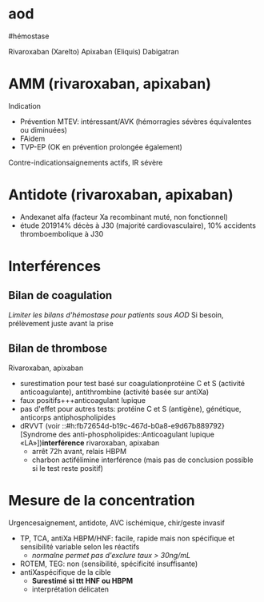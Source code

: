 # aod
#hémostase 


Rivaroxaban (Xarelto)
Apixaban (Eliquis)
Dabigatran 


# AMM (rivaroxaban, apixaban)


Indication 

- Prévention MTEV: intéressant/AVK (hémorragies sévères équivalentes ou diminuées) 
- FAidem 
- TVP-EP (OK en prévention prolongée également) 

Contre-indicationsaignements actifs, IR sévère 


# Antidote (rivaroxaban, apixaban)


- Andexanet alfa (facteur Xa recombinant muté, non fonctionnel) 
- étude 201914% décès à J30 (majorité cardiovasculaire), 10% accidents thromboembolique à J30 


# Interférences



## Bilan de coagulation





_Limiter les bilans d'hémostase pour patients sous AOD_
Si besoin, prélèvement juste avant la prise 


## Bilan de thrombose


Rivaroxaban, apixaban 

- surestimation pour test basé sur coagulationprotéine C et S (activité anticoagulante), antithrombine (activité basée sur antiXa) 
- faux positifs+++anticoagulant lupique 
- pas d'effet pour autres tests: protéine C et S (antigène), génétique, anticorps antiphospholipides 
- dRVVT (voir ::#h:fb72654d-b19c-467d-b0a8-e9d67b889792}[Syndrome des anti-phospholipides::Anticoagulant lupique «LA»])**interférence** rivaroxaban, apixaban 
    - arrêt 72h avant, relais HBPM 
    - charbon actifélimine interférence (mais pas de conclusion possible si le test reste positif) 


# Mesure de la concentration


Urgencesaignement, antidote, AVC ischémique, chir/geste invasif 

- TP, TCA, antiXa HBPM/HNF: facile, rapide mais non spécifique et sensibilité variable selon les réactifs 
    - *normalne permet pas d'exclure taux > 30ng/mL* 
- ROTEM, TEG: non (sensibilité, spécificité insuffisante) 
- antiXaspécifique de la cible 
    - **Surestimé si ttt HNF ou HBPM** 
    - interprétation délicaten 

